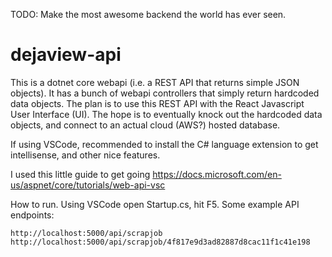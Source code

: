 TODO: Make the most awesome backend the world has ever seen.

# dejaview-api

This is a dotnet core webapi (i.e. a REST API that returns simple JSON objects). It has a bunch of webapi controllers that simply return hardcoded data objects. The plan is to use this REST API with the React Javascript User Interface (UI). The hope is to eventually knock out the hardcoded data objects, and connect to an actual cloud (AWS?) hosted database.

If using VSCode, recommended to install the C# language extension to get intellisense, and other nice features.

I used this little guide to get going https://docs.microsoft.com/en-us/aspnet/core/tutorials/web-api-vsc

How to run. Using VSCode open Startup.cs, hit F5. Some example API endpoints:

    http://localhost:5000/api/scrapjob
    http://localhost:5000/api/scrapjob/4f817e9d3ad82887d8cac11f1c41e198

